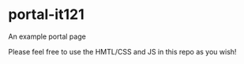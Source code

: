 # portal-it121
An example portal page

Please feel free to use the HMTL/CSS and JS in this repo as you wish!
